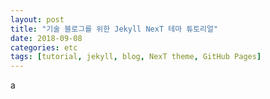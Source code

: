 ```yaml
---
layout: post
title: "기술 블로그를 위한 Jekyll NexT 테마 튜토리얼"
date: 2018-09-08
categories: etc
tags: [tutorial, jekyll, blog, NexT theme, GitHub Pages]
---
```

a